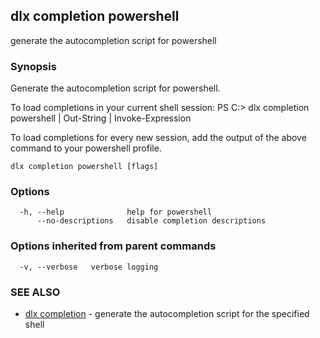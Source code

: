 ## dlx completion powershell

generate the autocompletion script for powershell

### Synopsis


Generate the autocompletion script for powershell.

To load completions in your current shell session:
PS C:\> dlx completion powershell | Out-String | Invoke-Expression

To load completions for every new session, add the output of the above command
to your powershell profile.


```
dlx completion powershell [flags]
```

### Options

```
  -h, --help              help for powershell
      --no-descriptions   disable completion descriptions
```

### Options inherited from parent commands

```
  -v, --verbose   verbose logging
```

### SEE ALSO

* [dlx completion](/docs/cmd/dlx_completion)	 - generate the autocompletion script for the specified shell

